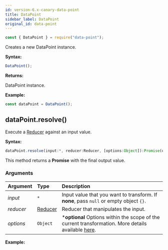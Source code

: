 ```yaml
---
id: version-6.x-canary-data-point
title: DataPoint
sidebar_label: DataPoint
original_id: data-point
---
```


```js
const { DataPoint } = require("data-point");
```

Creates a new DataPoint instance.

**Syntax:**

```js
DataPoint();
```

**Returns:**

DataPoint instance.

**Example:**

```js
const dataPoint = DataPoint();
```

## dataPoint.resolve()

Execute a [Reducer](#reducers) against an input value.

**Syntax:**

```js
dataPoint.resolve(input:*, reducer:Reducer, [options:Object]):Promise(output:*)
```

This method returns a **Promise** with the final output value.

### Arguments

| Argument  | Type                 | Description                                                                                                               |
| :-------- | :------------------- | :------------------------------------------------------------------------------------------------------------------------ |
| _input_   | `*`                  | Input value that you want to transform. If **none**, pass `null` or empty object `{}`.                                    |
| _reducer_ | [Reducer](#reducers) | Reducer that manipulates the input.                                                                                       |
| _options_ | `Object`             | \***optional** Options within the scope of the current transformation. More details available [here](#transform-options). |

**Example:**
